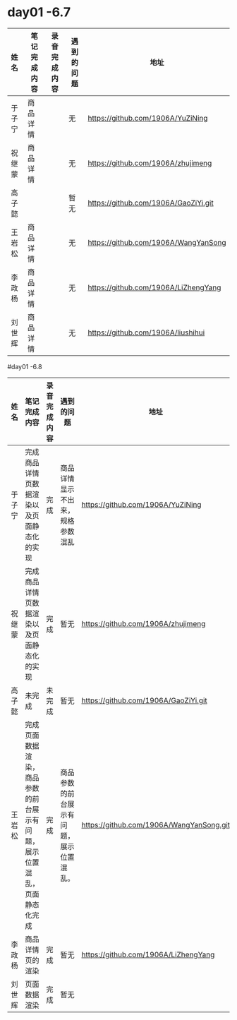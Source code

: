 





#    day01 -6.7

| 姓名   | 笔记完成内容 | 录音完成内容 | 遇到的问题 | 地址                                 |
| :----- | ------------ | ------------ | ---------- | ------------------------------------ |
| 于子宁 | 商品详情     |              | 无         | https://github.com/1906A/YuZiNing    |
| 祝继蒙 | 商品详情     |              | 无         | https://github.com/1906A/zhujimeng   |
| 高子懿 |              |              | 暂无       | https://github.com/1906A/GaoZiYi.git |
| 王岩松 | 商品详情     |              | 无         | https://github.com/1906A/WangYanSong |
| 李政杨 | 商品详情     |              | 无         | https://github.com/1906A/LiZhengYang |
| 刘世辉 | 商品详情     |              | 无         | https://github.com/1906A/liushihui   |

#day01 -6.8

| 姓名   | 笔记完成内容                                                 | 录音完成内容 | 遇到的问题                               | 地址                                     |
| ------ | ------------------------------------------------------------ | ------------ | ---------------------------------------- | ---------------------------------------- |
| 于子宁 | 完成商品详情页数据渲染以及页面静态化的实现                   | 完成         | 商品详情显示不出来，规格参数混乱         | https://github.com/1906A/YuZiNing        |
| 祝继蒙 | 完成商品详情页数据渲染以及页面静态化的实现                   | 完成         | 暂无                                     | https://github.com/1906A/zhujimeng       |
| 高子懿 | 未完成                                                       | 未完成       | 暂无                                     | https://github.com/1906A/GaoZiYi.git     |
| 王岩松 | 完成页面数据渲染，商品参数的前台展示有问题，展示位置混乱，页面静态化完成 | 完成         | 商品参数的前台展示有问题，展示位置混乱。 | https://github.com/1906A/WangYanSong.git |
| 李政杨 | 商品详情页的渲染                                             | 完成         | 暂无                                     | https://github.com/1906A/LiZhengYang     |
| 刘世辉 | 页面数据渲染                                                 | 完成         | 暂无                                     |                                          |


